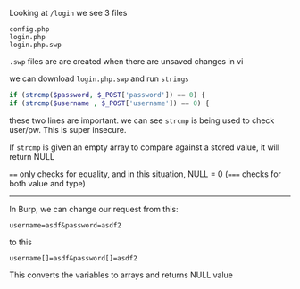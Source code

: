 Looking at `/login` we see 3 files

```
config.php
login.php
login.php.swp
```

`.swp` files are are created when there are unsaved changes in vi

we can download `login.php.swp` and run `strings`

```php
if (strcmp($password, $_POST['password']) == 0) {
if (strcmp($username , $_POST['username']) == 0) {
```

these two lines are important. we can see `strcmp` is being used to check user/pw. This is super insecure.

If `strcmp` is given an empty array to compare against a stored value, it will return NULL  

`==` only checks for equality, and in this situation, NULL = 0
(`===` checks for both value and type)

---
In Burp, we can change our request from this:
```
username=asdf&password=asdf2
```
to this
```
username[]=asdf&password[]=asdf2
```

This converts the variables to arrays and returns NULL value


